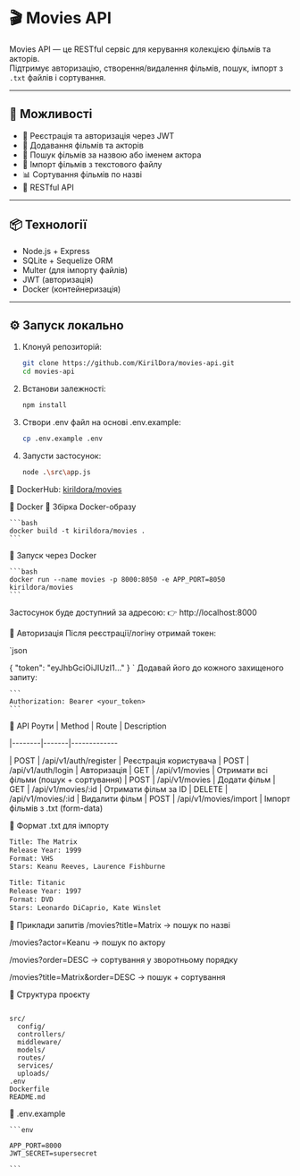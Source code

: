 # 🎬 Movies API

Movies API — це RESTful сервіс для керування колекцією фільмів та акторів.  
Підтримує авторизацію, створення/видалення фільмів, пошук, імпорт з `.txt` файлів і сортування.

---

## 🚀 Можливості

- 🔐 Реєстрація та авторизація через JWT
- 🎥 Додавання фільмів та акторів
- 🔎 Пошук фільмів за назвою або іменем актора
- 📂 Імпорт фільмів з текстового файлу
- 📊 Сортування фільмів по назві
- 📡 RESTful API

---

## 📦 Технології

- Node.js + Express
- SQLite + Sequelize ORM
- Multer (для імпорту файлів)
- JWT (авторизація)
- Docker (контейнеризація)

---

## ⚙️ Запуск локально

1. Клонуй репозиторій:

   ```bash
   git clone https://github.com/KirilDora/movies-api.git
   cd movies-api

   ```

2. Встанови залежності:

   ```bash
   npm install

   ```

3. Створи .env файл на основі .env.example:

   ```bash
   cp .env.example .env

   ```

4. Запусти застосунок:

   ```bash
   node .\src\app.js

   ```

🐳 DockerHub: [kirildora/movies](https://hub.docker.com/r/kirildora/movies)

🐳 Docker
🔧 Збірка Docker-образу

    ```bash
    docker build -t kirildora/movies .
    ```

🚀 Запуск через Docker

    ```bash
    docker run --name movies -p 8000:8050 -e APP_PORT=8050 kirildora/movies
    ```

Застосунок буде доступний за адресою:
👉 http://localhost:8000

🔐 Авторизація
Після реєстрації/логіну отримай токен:

`json

{
"token": "eyJhbGciOiJIUzI1..."
}
`
Додавай його до кожного захищеного запиту:

    ```
    Authorization: Bearer <your_token>
    ```

📄 API Роути
| Method | Route | Description

|--------|-------|-------------

| POST | /api/v1/auth/register | Реєстрація користувача
| POST | /api/v1/auth/login | Авторизація
| GET | /api/v1/movies | Отримати всі фільми (пошук + сортування)
| POST | /api/v1/movies | Додати фільм
| GET | /api/v1/movies/:id | Отримати фільм за ID
| DELETE | /api/v1/movies/:id | Видалити фільм
| POST | /api/v1/movies/import | Імпорт фільмів з .txt (form-data)

📝 Формат .txt для імпорту

```txt
Title: The Matrix
Release Year: 1999
Format: VHS
Stars: Keanu Reeves, Laurence Fishburne

Title: Titanic
Release Year: 1997
Format: DVD
Stars: Leonardo DiCaprio, Kate Winslet
```

🧪 Приклади запитів
/movies?title=Matrix → пошук по назві

/movies?actor=Keanu → пошук по актору

/movies?order=DESC → сортування у зворотньому порядку

/movies?title=Matrix&order=DESC → пошук + сортування

📁 Структура проєкту

```arduino

src/
  config/
  controllers/
  middleware/
  models/
  routes/
  services/
  uploads/
.env
Dockerfile
README.md
```

🧼 .env.example

    ```env

    APP_PORT=8000
    JWT_SECRET=supersecret

    ```
